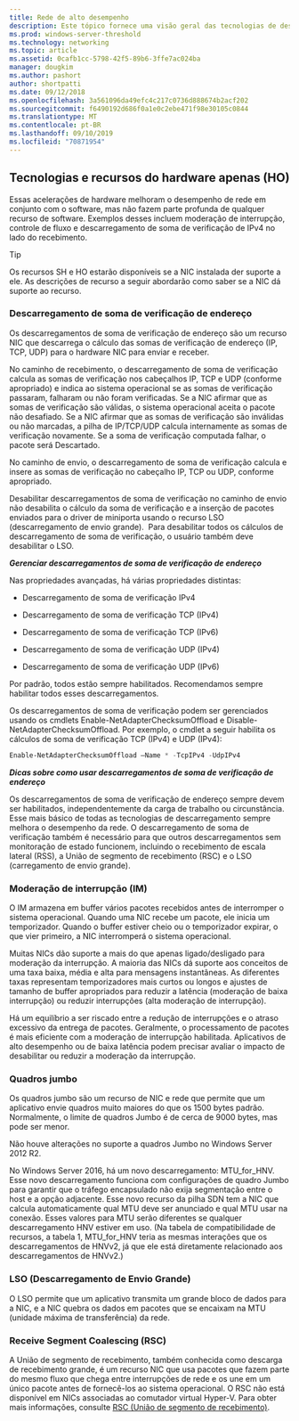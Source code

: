 ```yaml
---
title: Rede de alto desempenho
description: Este tópico fornece uma visão geral das tecnologias de descarregamento e otimização no Windows Server 2016 e inclui links para diretrizes adicionais sobre essas tecnologias.
ms.prod: windows-server-threshold
ms.technology: networking
ms.topic: article
ms.assetid: 0cafb1cc-5798-42f5-89b6-3ffe7ac024ba
manager: dougkim
ms.author: pashort
author: shortpatti
ms.date: 09/12/2018
ms.openlocfilehash: 3a561096da49efc4c217c0736d888674b2acf202
ms.sourcegitcommit: f6490192d686f0a1e0c2ebe471f98e30105c0844
ms.translationtype: MT
ms.contentlocale: pt-BR
ms.lasthandoff: 09/10/2019
ms.locfileid: "70871954"
---
```

## <a name="hardware-only-ho-features-and-technologies"></a>Tecnologias e recursos do hardware apenas (HO)

Essas acelerações de hardware melhoram o desempenho de rede em conjunto com o software, mas não fazem parte profunda de qualquer recurso de software. Exemplos desses incluem moderação de interrupção, controle de fluxo e descarregamento de soma de verificação de IPv4 no lado do recebimento.

>[!TIP]
>Os recursos SH e HO estarão disponíveis se a NIC instalada der suporte a ele. As descrições de recurso a seguir abordarão como saber se a NIC dá suporte ao recurso.

### <a name="address-checksum-offload"></a>Descarregamento de soma de verificação de endereço

Os descarregamentos de soma de verificação de endereço são um recurso NIC que descarrega o cálculo das somas de verificação de endereço (IP, TCP, UDP) para o hardware NIC para enviar e receber.

No caminho de recebimento, o descarregamento de soma de verificação calcula as somas de verificação nos cabeçalhos IP, TCP e UDP (conforme apropriado) e indica ao sistema operacional se as somas de verificação passaram, falharam ou não foram verificadas. Se a NIC afirmar que as somas de verificação são válidas, o sistema operacional aceita o pacote não desafiado. Se a NIC afirmar que as somas de verificação são inválidas ou não marcadas, a pilha de IP/TCP/UDP calcula internamente as somas de verificação novamente. Se a soma de verificação computada falhar, o pacote será Descartado.

No caminho de envio, o descarregamento de soma de verificação calcula e insere as somas de verificação no cabeçalho IP, TCP ou UDP, conforme apropriado.

Desabilitar descarregamentos de soma de verificação no caminho de envio não desabilita o cálculo da soma de verificação e a inserção de pacotes enviados para o driver de miniporta usando o recurso LSO (descarregamento de envio grande).  Para desabilitar todos os cálculos de descarregamento de soma de verificação, o usuário também deve desabilitar o LSO.

_**Gerenciar descarregamentos de soma de verificação de endereço**_

Nas propriedades avançadas, há várias propriedades distintas:

-   Descarregamento de soma de verificação IPv4

-   Descarregamento de soma de verificação TCP (IPv4)

-   Descarregamento de soma de verificação TCP (IPv6)

-   Descarregamento de soma de verificação UDP (IPv4)

-   Descarregamento de soma de verificação UDP (IPv6)

Por padrão, todos estão sempre habilitados. Recomendamos sempre habilitar todos esses descarregamentos.

Os descarregamentos de soma de verificação podem ser gerenciados usando os cmdlets Enable-NetAdapterChecksumOffload e Disable-NetAdapterChecksumOffload. Por exemplo, o cmdlet a seguir habilita os cálculos de soma de verificação TCP (IPv4) e UDP (IPv4):

```PowerShell
Enable-NetAdapterChecksumOffload –Name * -TcpIPv4 -UdpIPv4
```

_**Dicas sobre como usar descarregamentos de soma de verificação de endereço**_

Os descarregamentos de soma de verificação de endereço sempre devem ser habilitados, independentemente da carga de trabalho ou circunstância. Esse mais básico de todas as tecnologias de descarregamento sempre melhora o desempenho da rede. O descarregamento de soma de verificação também é necessário para que outros descarregamentos sem monitoração de estado funcionem, incluindo o recebimento de escala lateral (RSS), a União de segmento de recebimento (RSC) e o LSO (carregamento de envio grande).

### <a name="interrupt-moderation-im"></a>Moderação de interrupção (IM)

O IM armazena em buffer vários pacotes recebidos antes de interromper o sistema operacional. Quando uma NIC recebe um pacote, ele inicia um temporizador. Quando o buffer estiver cheio ou o temporizador expirar, o que vier primeiro, a NIC interromperá o sistema operacional. 

Muitas NICs dão suporte a mais do que apenas ligado/desligado para moderação da interrupção. A maioria das NICs dá suporte aos conceitos de uma taxa baixa, média e alta para mensagens instantâneas. As diferentes taxas representam temporizadores mais curtos ou longos e ajustes de tamanho de buffer apropriados para reduzir a latência (moderação de baixa interrupção) ou reduzir interrupções (alta moderação de interrupção).

Há um equilíbrio a ser riscado entre a redução de interrupções e o atraso excessivo da entrega de pacotes. Geralmente, o processamento de pacotes é mais eficiente com a moderação de interrupção habilitada. Aplicativos de alto desempenho ou de baixa latência podem precisar avaliar o impacto de desabilitar ou reduzir a moderação da interrupção.

### <a name="jumbo-frames"></a>Quadros jumbo

Os quadros jumbo são um recurso de NIC e rede que permite que um aplicativo envie quadros muito maiores do que os 1500 bytes padrão. Normalmente, o limite de quadros Jumbo é de cerca de 9000 bytes, mas pode ser menor.

Não houve alterações no suporte a quadros Jumbo no Windows Server 2012 R2.

No Windows Server 2016, há um novo descarregamento: MTU_for_HNV. Esse novo descarregamento funciona com configurações de quadro Jumbo para garantir que o tráfego encapsulado não exija segmentação entre o host e a opção adjacente. Esse novo recurso da pilha SDN tem a NIC que calcula automaticamente qual MTU deve ser anunciado e qual MTU usar na conexão. Esses valores para MTU serão diferentes se qualquer descarregamento HNV estiver em uso. (Na tabela de compatibilidade de recursos, a tabela 1, MTU_for_HNV teria as mesmas interações que os descarregamentos de HNVv2, já que ele está diretamente relacionado aos descarregamentos de HNVv2.)

### <a name="large-send-offload-lso"></a>LSO (Descarregamento de Envio Grande)

O LSO permite que um aplicativo transmita um grande bloco de dados para a NIC, e a NIC quebra os dados em pacotes que se encaixam na MTU (unidade máxima de transferência) da rede.

### <a name="receive-segment-coalescing-rsc"></a>Receive Segment Coalescing (RSC)

A União de segmento de recebimento, também conhecida como descarga de recebimento grande, é um recurso NIC que usa pacotes que fazem parte do mesmo fluxo que chega entre interrupções de rede e os une em um único pacote antes de fornecê-los ao sistema operacional. O RSC não está disponível em NICs associadas ao comutador virtual Hyper-V. Para obter mais informações, consulte [RSC (União de segmento de recebimento)](https://docs.microsoft.com/windows-server/networking/technologies/hpn/rsc-in-the-vswitch).